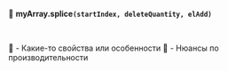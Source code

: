 💠 **myArray.splice`(startIndex, deleteQuantity, elAdd)`**

<br>

🔹 - Какие-то свойства или особенности
🔸 - Нюансы по производительности

<br>
<br>
<br>

